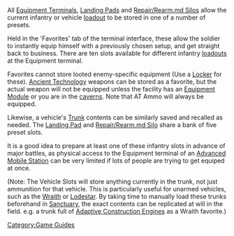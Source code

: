 All [Equipment Terminals](../items/Equipment_Terminal.md), [Landing
Pads](../items/Landing_Pad.md) and [Repair/Rearm.md
Silos](../items/Repair_Rearm_Silo.md) allow the current infantry or
vehicle [loadout](../terminology/Loadout.md) to be stored in one of a number of
presets.

Held in the 'Favorites' tab of the terminal interface, these allow the
soldier to instantly equip himself with a previously chosen setup, and
get straight back to business. There are ten slots available for
different infantry [loadouts](../terminology/Loadout.md) at the Equipment
terminal.

Favorites cannot store looted enemy-specific equipment (Use a
[Locker](../items/Lockers.md) for these). [Ancient
Technology](../terminology/Ancient_Technology.md) weapons can be stored as a
favorite, but the actual weapon will not be equipped unless the facility
has an [Equipment Module](../items/Equipment_Module.md) or you are in the
[caverns](../locations/Caverns.md). Note that AT Ammo will always be equipped.

Likewise, a vehicle's [Trunk](../terminology/Trunk.md) contents can be
similarly saved and recalled as needed. The [Landing
Pad](../items/Landing_Pad.md) and [Repair/Rearm.md
Silo](../items/Repair_Rearm_Silo.md) share a bank of five preset slots.

It is a good idea to prepare at least one of these infantry slots in
advance of major battles, as physical access to the Equipment terminal
of an [Advanced Mobile Station](../vehicles/Advanced_Mobile_Station.md) can
be very limited if lots of people are trying to get equiped at once.

(Note: The Vehicle Slots will store anything currently in the trunk, not
just ammunition for that vehicle. This is particularly useful for
unarmed vehicles, such as the [Wraith](../vehicles/Wraith.md) or
[Lodestar](../vehicles/Lodestar.md). By taking time to manually load these
trunks beforehand in [Sanctuary](../locations/Sanctuary.md), the exact
contents can be replicated at will in the field. e.g. a trunk full of
[Adaptive Construction Engines](../weapons/Adaptive_Construction_Engine.md)
as a Wraith favorite.)

[Category:Game Guides](Category:Game_Guides.md)
